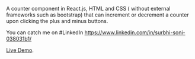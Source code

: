 A counter component in React.js, HTML and CSS ( without external frameworks such as bootstrap) 
that can increment or decrement a counter upon clicking the plus and minus buttons.

You can catch me on #LinkedIn https://www.linkedin.com/in/surbhi-soni-038031b1/

[Live Demo](https://surbhi241.github.io/react-counter/).
